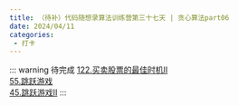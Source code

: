 ```yaml
---
title: （待补）代码随想录算法训练营第三十七天 | 贪心算法part06
date: 2024/04/11
categories:
 - 打卡
---
```

::: warning 待完成
[122.买卖股票的最佳时机II](/blogs/algorithm/leetcode122.md)<br/>
[55.跳跃游戏](/blogs/algorithm/leetcode55.md)<br/>
[45.跳跃游戏II](/blogs/algorithm/leetcode45.md)
:::
